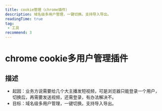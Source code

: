 ```yaml
---
title: cookie管理（chrome插件）
description: 域名级多用户管理，一键切换。支持导入导出。
readingTime: true
tag:
 - 工具
recommend: 3
---
```


# chrome cookie多用户管理插件

## 描述
* 起因：业务方说需要给几个大主播发短视频，可是浏览器只能登录一个用户，切换后，再需要发送视频，还需登录，有办法解决不。
* 目标：域名级多用户管理，一键切换。支持导入导出。
